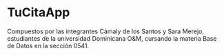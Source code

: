 # TuCitaApp
 Compuestos por las integrantes Cámaly de los Santos y Sara Merejo, estudiantes de la universidad Dominicana O&M, cursando la materia Base de Datos en la sección 0541.
